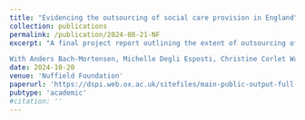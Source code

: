 ```yaml
---
title: "Evidencing the outsourcing of social care provision in England"
collection: publications
permalink: /publication/2024-08-21-NF
excerpt: "A final project report outlining the extent of outsourcing of England's social care services since 2010  <br> <br> 

With Anders Bach-Mortensen, Michelle Degli Esposti, Christine Corlet Walker, and Jane Barlow"
date: 2024-10-20
venue: 'Nuffield Foundation'
paperurl: 'https://dspi.web.ox.ac.uk/sitefiles/main-public-output-full-report-final.pdf'
pubtype: 'academic'
#citation: ''
---
```

